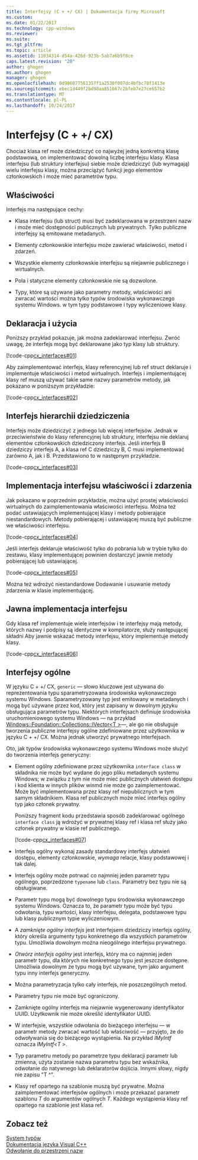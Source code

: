 ```yaml
---
title: Interfejsy (C + +/ CX) | Dokumentacja firmy Microsoft
ms.custom: 
ms.date: 01/22/2017
ms.technology: cpp-windows
ms.reviewer: 
ms.suite: 
ms.tgt_pltfrm: 
ms.topic: article
ms.assetid: 11034314-d54a-426d-923b-5ab7a6b9f8ce
caps.latest.revision: "20"
author: ghogen
ms.author: ghogen
manager: ghogen
ms.openlocfilehash: 0d986077561357f1a2530f097dc4bfbc78f1413e
ms.sourcegitcommit: ebec1d449f2bd98aa851667c2bfeb7e27ce657b2
ms.translationtype: MT
ms.contentlocale: pl-PL
ms.lasthandoff: 10/24/2017
---
```

# <a name="interfaces-ccx"></a>Interfejsy (C + +/ CX)
Chociaż klasa ref może dziedziczyć co najwyżej jedną konkretną klasę podstawową, on implementować dowolną liczbę interfejsu klasy. Klasa interfejsu (lub struktury interfejsu) siebie może dziedziczyć (lub wymagają) wielu interfejsu klasy, można przeciążyć funkcji jego elementów członkowskich i może mieć parametrów typu.  
  
## <a name="characteristics"></a>Właściwości  
 Interfejs ma następujące cechy:  
  
-   Klasa interfejsu (lub struct) musi być zadeklarowana w przestrzeni nazw i może mieć dostępności publicznych lub prywatnych. Tylko publiczne interfejsy są emitowane metadanych.  
  
-   Elementy członkowskie interfejsu może zawierać właściwości, metod i zdarzeń.  
  
-   Wszystkie elementy członkowskie interfejsu są niejawnie publicznego i wirtualnych.  
  
-   Pola i statyczne elementy członkowskie nie są dozwolone.  
  
-   Typy, które są używane jako parametry metody, właściwości ani zwracać wartości można tylko typów środowiska wykonawczego systemu Windows. w tym typy podstawowe i typy wyliczeniowe klasy.  
  
## <a name="declaration-and-usage"></a>Deklaracja i użycia  
 Poniższy przykład pokazuje, jak można zadeklarować interfejsu. Zwróć uwagę, że interfejs mogą być deklarowane jako typ klasy lub struktury.  
  
 [!code-cpp[cx_interfaces#01](../cppcx/codesnippet/CPP/interfacestest/class1.h#01)]  
  
 Aby zaimplementować interfejs, klasy referencyjnej lub ref struct deklaruje i implementuje właściwości i metod wirtualnych. Interfejs i implementującej klasy ref muszą używać takie same nazwy parametrów metody, jak pokazano w poniższym przykładzie:  
  
 [!code-cpp[cx_interfaces#02](../cppcx/codesnippet/CPP/interfacestest/class1.h#02)]  
  
## <a name="interface-inheritance-hierarchies"></a>Interfejs hierarchii dziedziczenia  
 Interfejs może dziedziczyć z jednego lub więcej interfejsów. Jednak w przeciwieństwie do klasy referencyjnej lub struktury, interfejsu nie deklaruj elementów członkowskich dziedziczony interfejs. Jeśli interfejs B dziedziczy interfejs A, a klasa ref C dziedziczy B, C musi implementować zarówno A, jak i B. Przedstawiono to w następnym przykładzie.  
  
 [!code-cpp[cx_interfaces#03](../cppcx/codesnippet/CPP/interfacestest/class1.h#03)]  
  
## <a name="implementing-interface-properties-and-events"></a>Implementacja interfejsu właściwości i zdarzenia  
 Jak pokazano w poprzednim przykładzie, można użyć prostej właściwości wirtualnych do zaimplementowania właściwości interfejsu. Można też podać ustawiających implementującej klasy i metody pobierające niestandardowych.  Metody pobierającej i ustawiającej muszą być publiczne we właściwości interfejsu.  
  
 [!code-cpp[cx_interfaces#04](../cppcx/codesnippet/CPP/interfacestest/class1.h#04)]  
  
 Jeśli interfejs deklaruje właściwość tylko do pobrania lub w trybie tylko do zestawu, klasy implementującej powinien dostarczyć jawnie metody pobierającej lub ustawiającej.  
  
 [!code-cpp[cx_interfaces#05](../cppcx/codesnippet/CPP/interfacestest/class1.h#05)]  
  
 Można też wdrożyć niestandardowe Dodawanie i usuwanie metody zdarzenia w klasie implementującej.  
  
## <a name="explicit-interface-implementation"></a>Jawna implementacja interfejsu  
 Gdy klasa ref implementuje wiele interfejsów i te interfejsy mają metody, których nazwy i podpisy są identyczne w kompilatorze, służy następującej składni Aby jawnie wskazać metody interfejsu, który implementuje metody klasy.  
  
 [!code-cpp[cx_interfaces#06](../cppcx/codesnippet/CPP/interfacestest/class1.h#06)]  
  
## <a name="generic-interfaces"></a>Interfejsy ogólne  
 W języku C + +/ CX, `generic` — słowo kluczowe jest używana do reprezentowania typu sparametryzowana środowiska wykonawczego systemu Windows. Sparametryzowany typ jest emitowany w metadanych i mogą być używane przez kod, który jest zapisany w dowolnym języku obsługująca parametrów typu. Niektórych interfejsach definiuje środowiska uruchomieniowego systemu Windows — na przykład [Windows::Foundation::Collections::IVector\<T >](Windows::Foundation::Collections::IVector)—, ale go nie obsługuje tworzenia publiczne interfejsy ogólne zdefiniowane przez użytkownika w języku C + +/ CX. Można jednak utworzyć prywatnego interfejsach.  
  
 Oto, jak typów środowiska wykonawczego systemu Windows może służyć do tworzenia interfejs generyczny:  
  
-   Element ogólny zdefiniowane przez użytkownika `interface class` w składnika nie może być wydane do jego pliku metadanych systemu Windows; w związku z tym nie może mieć publicznych ułatwień dostępu i kod klienta w innych plików winmd nie może go zaimplementować. Może być implementowana przez klasy ref niepublicznych w tym samym składnikiem. Klasa ref publicznych może mieć interfejs ogólny typ jako członek prywatny.  
  
     Poniższy fragment kodu przedstawia sposób zadeklarować ogólnego `interface class` ją wdrożyć w prywatnej klasy ref i klasa ref służy jako członek prywatny w klasie ref publicznego.  
  
     [!code-cpp[cx_interfaces#07](../cppcx/codesnippet/CPP/interfacestest/class1.h#07)]  
  
-   Interfejs ogólny wykonaj zasady standardowy interfejs ułatwień dostępu, elementy członkowskie, *wymaga* relacje, klasy podstawowej i tak dalej.  
  
-   Interfejs ogólny może potrwać co najmniej jeden parametr typu ogólnego, poprzedzone `typename` lub `class`. Parametry bez typu nie są obsługiwane.  
  
-   Parametr typu mogą być dowolnego typu środowiska wykonawczego systemu Windows. Oznacza to, że parametr typu może być typu odwołania, typu wartości, klasy interfejsu, delegata, podstawowe typu lub klasy publicznym typie wyliczeniowym.  
  
-   A *zamknięte ogólny interfejs* jest interfejsem dziedziczy interfejs ogólny, który określa argumenty typu konkretnego dla wszystkich parametrów typu. Umożliwia dowolnym można nieogólnego interfejsu prywatnego.  
  
-   *Otwórz interfejs ogólny* jest interfejs, który ma co najmniej jeden parametr typu, dla których nie konkretnego typu jest jeszcze dostępne. Umożliwia dowolnym że typu mogą być używane, tym jako argument typu inny interfejs generyczny.  
  
-   Można parametryzacja tylko cały interfejs, nie poszczególnych metod.  
  
-   Parametry typu nie może być ograniczony.  
  
-   Zamknięte ogólny interfejs ma niejawnie wygenerowany identyfikator UUID. Użytkownik nie może określić identyfikator UUID.  
  
-   W interfejsie, wszystkie odwołania do bieżącego interfejsu — w parametr metody zwracać wartość lub właściwość — przyjęto, że do odwoływania się do bieżącego wystąpienia. Na przykład *IMyIntf* oznacza *IMyIntf\<T >*.  
  
-   Typ parametru metody po parametrze typu deklaracji parametr lub zmienna, użyta zostanie nazwa parametru typu bez wskaźnika, odwołanie do natywnego lub deklaratorów dojścia. Innymi słowy, nigdy nie zapisu "T ^".  
  
-   Klasy ref opartego na szablonie muszą być prywatne. Można zaimplementować interfejsów ogólnych i może przekazać parametr szablonu *T* do argumentów ogólnych *T*. Każdego wystąpienia klasy ref opartego na szablonie jest klasa ref.  
  
## <a name="see-also"></a>Zobacz też  
 [System typów](../cppcx/type-system-c-cx.md)   
 [Dokumentacja języka Visual C++](../cppcx/visual-c-language-reference-c-cx.md)   
 [Odwołanie do przestrzeni nazw](../cppcx/namespaces-reference-c-cx.md)